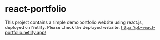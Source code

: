 # react-portfolio

This project contains a simple demo portfolio website using react.js, deployed on Netlify.
Please check the deployed website: https://pb-react-portfolio.netlify.app/